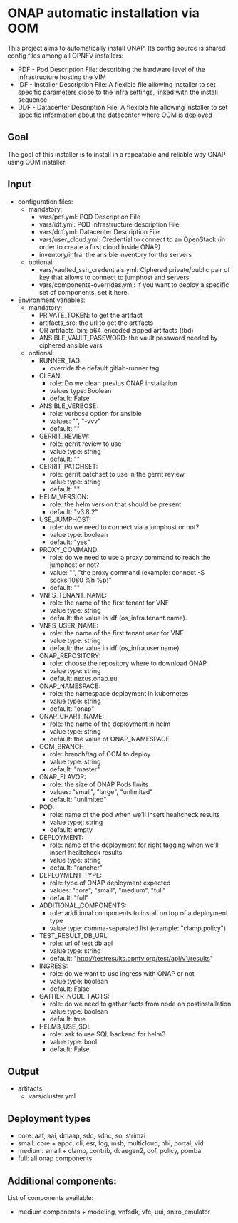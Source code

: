# ONAP automatic installation via OOM

This project aims to automatically install ONAP. Its config source
is shared config files among all OPNFV installers:
- PDF - Pod Description File: describing the hardware level of the
  infrastructure hosting the VIM
- IDF - Installer Description File: A flexible file allowing installer to
  set specific parameters close to the infra settings, linked with the install
  sequence
- DDF - Datacenter Description File: A flexible file allowing installer to set
  specific information about the datacenter where OOM is deployed

## Goal

The goal of this installer is to install in a repeatable and reliable way ONAP
using OOM installer.


## Input

  - configuration files:
    - mandatory:
        - vars/pdf.yml: POD Description File
        - vars/idf.yml: POD Infrastructure description File
        - vars/ddf.yml: Datacenter Description File
        - vars/user_cloud.yml: Credential to connect to an OpenStack (in order
          to create a first cloud inside ONAP)
        - inventory/infra: the ansible inventory for the servers
    - optional:
        - vars/vaulted_ssh_credentials.yml: Ciphered private/public pair of key
          that allows to connect to jumphost and servers
        - vars/components-overrides.yml: if you want to deploy a specific
          set of components, set it here.
  - Environment variables:
    - mandatory:
        - PRIVATE_TOKEN: to get the artifact
        - artifacts_src: the url to get the artifacts
        - OR artifacts_bin: b64_encoded zipped artifacts (tbd)
        - ANSIBLE_VAULT_PASSWORD: the vault password needed by ciphered ansible
          vars
    - optional:
      - RUNNER_TAG:
        - override the default gitlab-runner tag
      - CLEAN:
          - role: Do we clean previus ONAP installation
          - values type: Boolean
          - default: False
      - ANSIBLE_VERBOSE:
          - role: verbose option for ansible
          - values: "", "-vvv"
          - default: ""
      -  GERRIT_REVIEW:
         -  role: gerrit review to use
         -  value type: string
         -  default: ""
      -  GERRIT_PATCHSET:
         -  role: gerrit patchset to use in the gerrit review
         -  value type: string
         -  default: ""
      - HELM_VERSION:
          - role: the helm version that should be present
          - default: "v3.8.2"
      - USE_JUMPHOST:
          - role: do we need to connect via a jumphost or not?
          - value type: boolean
          - default: "yes"
      - PROXY_COMMAND:
          - role: do we need to use a proxy command to reach the jumphost or
            not?
          - value: "", "the proxy command (example: connect -S socks:1080 %h
            %p)"
          - default: ""
      - VNFS_TENANT_NAME:
          - role: the name of the first tenant for VNF
          - value type: string
          - default: the value in idf (os_infra.tenant.name).
      - VNFS_USER_NAME:
          - role: the name of the first tenant user for VNF
          - value type: string
          - default: the value in idf (os_infra.user.name).
      - ONAP_REPOSITORY:
          - role: choose the repository where to download ONAP
          - value type: string
          - default: nexus.onap.eu
      - ONAP_NAMESPACE:
          - role: the namespace deployment in kubernetes
          - value type: string
          - default: "onap"
      - ONAP_CHART_NAME:
          - role: the name of the deployment in helm
          - value type: string
          - default: the value of ONAP_NAMESPACE
      - OOM_BRANCH
          - role: branch/tag of OOM to deploy
          - value type: string
          - default: "master"
      - ONAP_FLAVOR:
          - role: the size of ONAP Pods limits
          - values: "small", "large", "unlimited"
          - default: "unlimited"
      - POD:
          - role: name of the pod when we'll insert healtcheck results
          - value type;: string
          - default: empty
      - DEPLOYMENT:
          - role: name of the deployment for right tagging when we'll insert
            healtcheck results
          - value type: string
          - default: "rancher"
      - DEPLOYMENT_TYPE:
          - role: type of ONAP deployment expected
          - values: "core", "small", "medium", "full"
          - default: "full"
      - ADDITIONAL_COMPONENTS:
          - role: additional components to install on top of a deployment type
          - value type: comma-separated list (example: "clamp,policy")
      - TEST_RESULT_DB_URL:
          - role: url of test db api
          - value type: string
          - default: "http://testresults.opnfv.org/test/api/v1/results"
      - INGRESS:
          - role: do we want to use ingress with ONAP or not
          - value type: boolean
          - default: False
      - GATHER_NODE_FACTS:
          - role: do we need to gather facts from node on postinstallation
          - value type: boolean
          - default: true
      - HELM3_USE_SQL
          - role: ask to use SQL backend for helm3
          - value type: bool
          - default: False


## Output
  - artifacts:
    - vars/cluster.yml

## Deployment types

- core: aaf, aai, dmaap, sdc, sdnc, so, strimzi
- small: core + appc, cli, esr, log, msb, multicloud, nbi, portal, vid
- medium: small + clamp, contrib, dcaegen2, oof, policy, pomba
- full: all onap components

## Additional components:

List of components available:

- medium components + modeling, vnfsdk, vfc, uui, sniro_emulator
